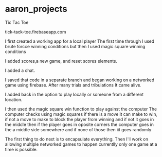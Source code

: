 # aaron_projects

Tic Tac Toe

tick-tack-toe.firebaseapp.com

I first created a working app for a local player The first time through I used brute forcce winning conditions but then I used magic square winning conditions

I added scores,a new game, and reset scores elements.

I added a chat.

I saved that code in a separate branch and began working on a networked game using firebase. After many trials and tribulations It came alive.

I added back in the option to play locally or someone from a different location.

I then used the magic square win function to play against the computer
The computer checks using magic squares if there is a move it can make to win, if not a move to make to block the player from winning and if not it goes in the middle then if the player goes in oposite corners the computer goes in the a middle side somewhere and if none of those then iit goes randomly

The first thing to do next is to encapsulate everything.
Then I'll work on allowing multiple networked games to happen currentlly only one game at a time is possible.


